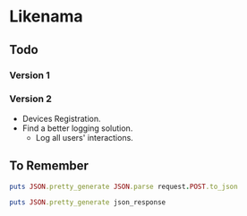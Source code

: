 Likenama
========

## Todo

### Version 1

### Version 2

*  Devices Registration.
* Find a better logging solution.
  * Log all users' interactions.


## To Remember

```ruby
puts JSON.pretty_generate JSON.parse request.POST.to_json
```

```ruby
puts JSON.pretty_generate json_response
```
